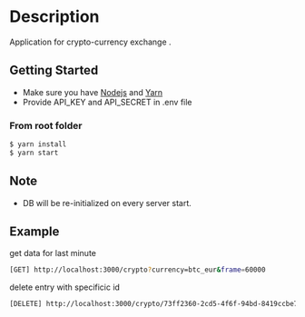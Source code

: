 # Description
Application for crypto-currency exchange .

## Getting Started
- Make sure you have [Nodejs](https://nodejs.org/) and [Yarn](https://yarnpkg.com/)
- Provide API_KEY and API_SECRET in .env file

### From root folder
```bash
$ yarn install   
$ yarn start 
```

## Note
- DB will be re-initialized on every server start.


## Example
get data for last minute
```bash
[GET] http://localhost:3000/crypto?currency=btc_eur&frame=60000 
```

delete entry with specificic id
```bash
[DELETE] http://localhost:3000/crypto/73ff2360-2cd5-4f6f-94bd-8419ccbe7c1f
```
